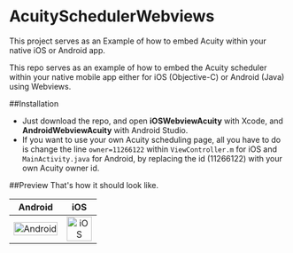 # AcuitySchedulerWebviews


This project serves as an Example of how to embed Acuity within your native iOS or Android app.

This repo serves as an example of how to embed the Acuity scheduler within your native mobile app either for iOS (Objective-C) or Android (Java) using Webviews.

##Installation

- Just download the repo, and open **iOSWebviewAcuity** with Xcode, and **AndroidWebviewAcuity** with Android Studio.
- If you want to use your own Acuity scheduling page, all you have to do is change the line `owner=11266122` within `ViewController.m` for iOS and `MainActivity.java` for Android, by replacing the id (11266122) with your own Acuity owner id.

##Preview
That's how it should look like.

| Android        | iOS           |
| ------------- |:-------------:|
|<img alt="Android" src="https://raw.githubusercontent.com/SudoPlz/AcuitySchedulerWebviews/master/Android.png" width="100%">|<img alt="iOS" src="https://raw.githubusercontent.com/SudoPlz/AcuitySchedulerWebviews/master/iOS.png" width="99%">|
